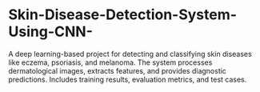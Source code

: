 # Skin-Disease-Detection-System-Using-CNN-
A deep learning-based project for detecting and classifying skin diseases like eczema, psoriasis, and melanoma. The system processes dermatological images, extracts features, and provides diagnostic predictions. Includes training results, evaluation metrics, and test cases.
